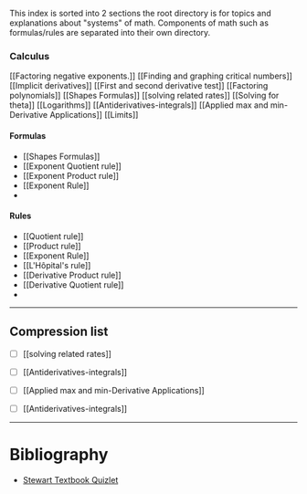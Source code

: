 This index is sorted into 2 sections the root directory is for topics and explanations about "systems" of math. Components of math such as formulas/rules are separated into their own directory.
### Calculus
[[Factoring negative exponents.]]
[[Finding and graphing critical numbers]]
[[Implicit derivatives]]
[[First and second derivative test]]
[[Factoring polynomials]]
[[Shapes Formulas]]
[[solving related rates]]
[[Solving for theta]]
[[Logarithms]]
[[Antiderivatives-integrals]]
[[Applied max and min-Derivative Applications]]
[[Limits]]



#### Formulas
- [[Shapes Formulas]]
- [[Exponent Quotient rule]]
- [[Exponent Product rule]]
- [[Exponent Rule]]
- 

#### Rules
- [[Quotient rule]]
- [[Product rule]]
- [[Exponent Rule]]
- [[L'Hôpital's rule]]
- [[Derivative Product rule]]
- [[Derivative Quotient rule]]
- 

---
## Compression list
- [ ] [[solving related rates]]
- [ ] [[Antiderivatives-integrals]]
- [ ] [[Applied max and min-Derivative Applications]]
- [ ] [[Antiderivatives-integrals]]


---
# Bibliography 

-  [Stewart Textbook Quizlet](https://quizlet.com/explanations/textbook-solutions/single-variable-calculus-early-transcendentals-with-vector-functions-ap-edition-7th-edition-9780840049322?funnelUUID=4c26f824-334a-43d7-b0cd-1f0ffbfe1a6e)